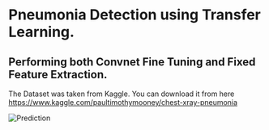 # Pneumonia Detection using Transfer Learning.
## Performing both Convnet Fine Tuning and Fixed Feature Extraction.

The Dataset was taken from Kaggle. You can download it from here https://www.kaggle.com/paultimothymooney/chest-xray-pneumonia


![Prediction](https://user-images.githubusercontent.com/40026126/72044146-0916c280-32d9-11ea-94a1-5b6f521d524f.PNG)
